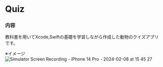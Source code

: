 # Quiz

### 内容

教科書を用いてXcode,Swiftの基礎を学習しながら作成した動物のクイズアプリです。


 ※イメージ
![Simulator Screen Recording - iPhone 14 Pro - 2024-02-08 at 15 45 27](https://github.com/spark94vcoolk/PortfolioQuiz/assets/156158253/60f5ae74-fe38-4343-831d-2faa73a48b56)
